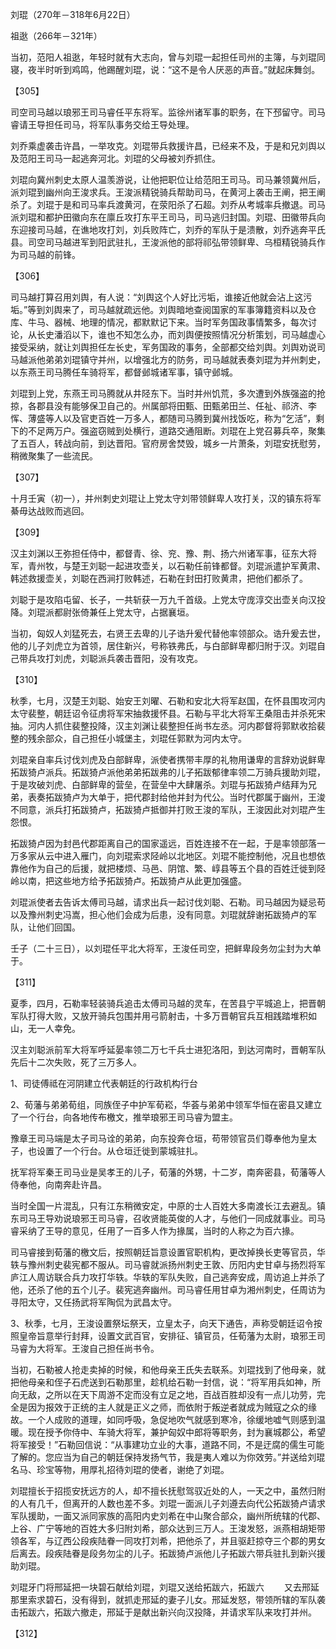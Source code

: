 刘琨（270年－318年6月22日）

祖逖（266年－321年）

当初，范阳人祖逖，年轻时就有大志向，曾与刘琨一起担任司州的主簿，与刘琨同寝，夜半时听到鸡鸣，他踢醒刘琨，说：“这不是令人厌恶的声音。”就起床舞剑。

【305】

司空司马越以琅邪王司马睿任平东将军。监徐州诸军事的职务，在下邳留守。司马睿请王导担任司马，将军队事务交给王导处理。

刘乔乘虚袭击许昌，一举攻克。刘琨带兵救援许昌，已经来不及，于是和兄刘舆以及范阳王司马一起逃奔河北。刘琨的父母被刘乔抓住。

刘琨向冀州刺史太原人温羡游说，让他把职位让给范阳王司马。司马兼领冀州后，派刘琨到幽州向王浚求兵。王浚派精锐骑兵帮助司马，在黄河上袭击王阐，把王阐杀了。刘琨于是和司马率兵渡黄河，在荥阳杀了石超。刘乔从考城率兵撤退。司马派刘琨和都护田徽向东在廪丘攻打东平王司马，司马逃归封国。刘琨、田徽带兵向东迎接司马越，在谯地攻打刘，刘兵败阵亡，刘乔的军队于是溃散，刘乔逃奔平氏县。司空司马越进军到阳武驻扎，王浚派他的部将祁弘带领鲜卑、乌桓精锐骑兵作为司马越的前锋。

【306】

司马越打算召用刘舆，有人说：“刘舆这个人好比污垢，谁接近他就会沾上这污垢。”等到刘舆来了，司马越就疏远他。刘舆暗地查阅国家的军事簿籍资料以及仓库、牛马、器械、地理的情况，都默默记下来。当时军务国政事情繁多，每次讨论，从长史潘滔以下，谁也不知怎么办，而刘舆便按照情况分析策划，司马越虚心接受采纳，就让刘舆担任左长史，军务国政的事务，全部都交给刘舆。刘舆劝说司马越派他弟弟刘琨镇守并州，以增强北方的防务，司马越就表奏刘琨为并州刺史，以东燕王司马腾任车骑将军，都督邺城诸军事，镇守邺城。

刘琨到上党，东燕王司马腾就从井陉东下。当时并州饥荒，多次遭到外族强盗的抢掠，各郡县没有能够保卫自己的。州属部将田甄、田甄弟田兰、任祉、祁济、李恽、薄盛等人以及官吏百姓一万多人，都随司马腾到冀州找饭吃，称为“乞活”，剩下的不足两万户。强盗窃贼到处横行，道路交通阻断。刘琨在上党召募兵卒，聚集了五百人，转战向前，到达晋阳。官府房舍焚毁，城乡一片萧条，刘琨安抚慰劳，稍微聚集了一些流民。

【307】

十月壬寅（初一），并州刺史刘琨让上党太守刘带领鲜卑人攻打关，汉的镇东将军綦毋达战败而逃回。



【309】

汉主刘渊以王弥担任侍中，都督青、徐、兖、豫、荆、扬六州诸军事，征东大将军，青州牧，与楚王刘聪一起进攻壶关，以石勒任前锋都督。刘琨派遣护军黄肃、韩述救援壶关，刘聪在西涧打败韩述，石勒在封田打败黄肃，把他们都杀了。

刘聪于是攻陷屯留、长子，一共斩获一万九千首级。上党太守庞淳交出壶关向汉投降。刘琨派都尉张倚兼任上党太守，占据襄垣。



当初，匈奴人刘猛死去，右贤王去卑的儿子诰升爰代替他率领部众。诰升爰去世，他的儿子刘虎立为首领，居住新兴，号称铁弗氏，与白部鲜卑都归附于汉。刘琨自己带兵攻打刘虎，刘聪派兵袭击晋阳，没有攻克。

【310】

秋季，七月，汉楚王刘聪、始安王刘曜、石勒和安北大将军赵国，在怀县围攻河内太守裴整，朝廷诏令征虏将军宋抽救援怀县。石勒与平北大将军王桑阻击并杀死宋抽。河内人抓住裴整投降，汉主刘渊让裴整担任尚书左丞。河内郡督将郭默收拾裴整的残余部众，自己担任小城堡主，刘琨任郭默为河内太守。



刘琨亲自率兵讨伐刘虎及白部鲜卑，派使者携带丰厚的礼物用谦卑的言辞劝说鲜卑拓跋猗卢派兵。拓跋猗卢派他弟弟拓跋弗的儿子拓跋郁律率领二万骑兵援助刘琨，于是攻破刘虎、白部鲜卑的营垒，在营垒中大肆屠杀。刘琨与拓跋猗卢结拜为兄弟，表奏拓跋猗卢为大单于，把代郡封给他并封为代公。当时代郡属于幽州，王浚不同意，派兵打拓跋猗卢，拓跋猗卢抵御并打败王浚的军队，王浚因此对刘琨产生怨恨。

拓跋猗卢因为封邑代郡距离自己的国家遥远，百姓连接不在一起，于是率领部落一万多家从云中进入雁门，向刘琨索求陉岭以北地区。刘琨不能控制他，况且也想依靠他作为自己的后援，就把楼烦、马邑、阴馆、繁、崞县等五个县的百姓迁徙到陉岭以南，把这些地方给予拓跋猗卢。拓跋猗卢从此更加强盛。

刘琨派使者去告诉太傅司马越，请求出兵一起讨伐刘聪、石勒。司马越因为疑忌苟以及豫州刺史冯嵩，担心他们会成为后患，没有同意。刘琨就辞谢拓跋猗卢的军队，让他们回国。

壬子（二十三日），以刘琨任平北大将军，王浚任司空，把鲜卑段务勿尘封为大单于。

【311】

夏季，四月，石勒率轻装骑兵追击太傅司马越的灵车，在苦县宁平城追上，把晋朝军队打得大败，又放开骑兵包围并用弓箭射击，十多万晋朝官兵互相践踏堆积如山，无一人幸免。

汉主刘聪派前军大将军呼延晏率领二万七千兵士进犯洛阳，到达河南时，晋朝军队先后十二次失败，死了三万多人。

1、司徒傅祗在河阴建立代表朝廷的行政机构行台

2、荀藩与弟弟荀组，同族侄子中护军荀崧，华荟与弟弟中领军华恒在密县又建立了一个行台，向各地传布檄文，推举琅邪王司马睿为盟主。

豫章王司马端是太子司马诠的弟弟，向东投奔仓垣，苟带领官员们尊奉他为皇太子，也设置了一个行台。从仓垣迁徙到蒙城驻扎。

抚军将军秦王司马业是吴孝王的儿子，荀藩的外甥，十二岁，南奔密县，荀藩等人侍奉他，向南奔赴许昌。

当时全国一片混乱，只有江东稍微安定，中原的士人百姓大多南渡长江去避乱。镇东司马王导劝说琅邪王司马睿，召收贤能英俊的人才，与他们一同成就事业。司马睿采纳了王导的意见，任用了一百多人作为掾属，当时的人称之为百六掾。

司马睿接到荀藩的檄文后，按照朝廷旨意设置官职机构，更改掉换长吏等官员，华轶与豫州刺史裴宪都不服从。司马睿就派扬州刺史王敦、历阳内史甘卓与扬烈将军庐江人周访联合兵力攻打华轶。华轶的军队失败，自己逃奔安成，周访追上并杀了他，还杀了他的五个儿子。裴宪逃奔幽州。司马睿任用甘卓为湘州刺史，任周访为寻阳太守，又任扬武将军陶侃为武昌太守。

3、秋季，七月，王浚设置祭坛祭天，立皇太子，向天下通告，声称受朝廷诏令按照皇帝旨意举行封拜，设置文武百官，安排征、镇官员，任荀藩为太尉，琅邪王司马睿为大将军。王浚自己担任尚书令。



当初，石勒被人抢走卖掉的时候，和他母亲王氏失去联系。刘琨找到了他母亲，就把他母亲和侄子石虎送到石勒那里，趁机给石勒一封信，说：“将军用兵如神，所向无敌，之所以在天下周游不定而没有立足之地，百战百胜却没有一点儿功劳，完全是因为报效于正统的主人就是正义之师，而依附于叛逆者就成为贼寇之众的缘故。一个人成败的道理，如同呼吸，急促地吹气就感到寒冷，徐缓地嘘气则感到温暖。现在授予你侍中、车骑大将军，兼护匈奴中郎将等职务，封为襄城郡公，希望将军接受！”石勒回信说：“从事建功立业的大事，道路不同，不是迂腐的儒生可能了解的。您应当为自己的朝廷保持发扬气节，我是夷人难以为你效劳。”并送给刘琨名马、珍宝等物，用厚礼招待刘琨的使者，谢绝了刘琨。



刘琨擅长于招揽安抚远方的人，却不擅长抚慰驾驭近处的人，一天之中，虽然归附的人有几千，但离开的人数也差不多。刘琨一面派儿子刘遵去向代公拓跋猗卢请求军队援助，一面又派同家族的高阳内史刘希在中山聚合部众，幽州所统辖的代郡、上谷、广宁等地的百姓大多归附刘希，部众达到三万人。王浚发怒，派燕相胡矩带领各军，与辽西公段疾陆眷一同攻打刘希，把他杀了，并且驱赶掠夺三个郡的男女后离去。段疾陆眷是段务勿尘的儿子。拓跋猗卢派他儿子拓跋六带兵驻扎到新兴援助刘琨。

刘琨牙门将邢延把一块碧石献给刘琨，刘琨又送给拓跋六，拓跋六
　　又去邢延那里索求碧石，没有得到，就抓走邢延的妻子儿女。邢延发怒，带领所辖的军队袭击拓跋六，拓跋六撤走，邢延于是献出新兴向汉投降，并请求军队来攻打并州。

【312】

